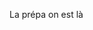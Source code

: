 La prépa on est là
<!---
aminshallah/aminshallah is a ✨ special ✨ repository because its `README.md` (this file) appears on your GitHub profile.
You can click the Preview link to take a look at your changes.
--->

